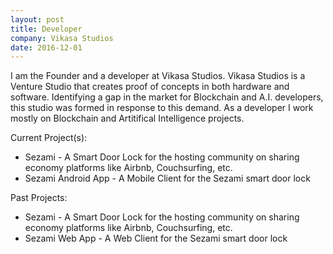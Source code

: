 ```yaml
---
layout: post
title: Developer 
company: Vikasa Studios
date: 2016-12-01
---
```


I am the Founder and a developer at Vikasa Studios. 
Vikasa Studios is a Venture Studio that creates proof of concepts in both hardware and software. 
Identifying a gap in the market for Blockchain and A.I. developers, this studio was formed in response to this demand.
As a developer I work mostly on Blockchain and Artitifical Intelligence projects.


Current Project(s):
<ul>
	<li>Sezami -  A Smart Door Lock for the hosting community on sharing economy platforms like Airbnb, Couchsurfing, etc.</li>
	<li>Sezami Android App - A Mobile Client for the Sezami smart door lock</li>
</ul>

Past Projects:
<ul>
	<li>Sezami -  A Smart Door Lock for the hosting community on sharing economy platforms like Airbnb, Couchsurfing, etc.</li>
	<li>Sezami Web App - A Web Client for the Sezami smart door lock</li>
</ul>